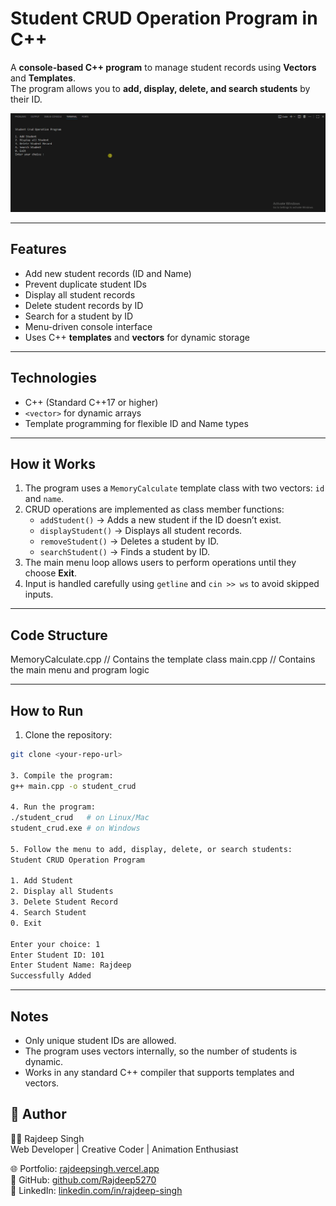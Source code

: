# Student CRUD Operation Program in C++

A **console-based C++ program** to manage student records using **Vectors** and **Templates**.  
The program allows you to **add, display, delete, and search students** by their ID.

![Student CRUD Demo](https://github.com/Rajdeep5270/the-cpp-diaries/blob/master/PR%20-%2011%20Student%20Management%20System/StudentCrud.gif)

---

## Features

- Add new student records (ID and Name)  
- Prevent duplicate student IDs  
- Display all student records  
- Delete student records by ID  
- Search for a student by ID  
- Menu-driven console interface  
- Uses C++ **templates** and **vectors** for dynamic storage  

---

## Technologies

- C++ (Standard C++17 or higher)  
- `<vector>` for dynamic arrays  
- Template programming for flexible ID and Name types  

---

## How it Works

1. The program uses a `MemoryCalculate` template class with two vectors: `id` and `name`.  
2. CRUD operations are implemented as class member functions:  
   - `addStudent()` → Adds a new student if the ID doesn’t exist.  
   - `displayStudent()` → Displays all student records.  
   - `removeStudent()` → Deletes a student by ID.  
   - `searchStudent()` → Finds a student by ID.  
3. The main menu loop allows users to perform operations until they choose **Exit**.  
4. Input is handled carefully using `getline` and `cin >> ws` to avoid skipped inputs.  

---

## Code Structure

MemoryCalculate.cpp // Contains the template class
main.cpp // Contains the main menu and program logic

---

## How to Run

1. Clone the repository:
  ```bash
  git clone <your-repo-url>

3. Compile the program:
  g++ main.cpp -o student_crud

4. Run the program:
  ./student_crud   # on Linux/Mac
  student_crud.exe # on Windows

5. Follow the menu to add, display, delete, or search students:
  Student CRUD Operation Program

  1. Add Student
  2. Display all Students
  3. Delete Student Record
  4. Search Student
  0. Exit

  Enter your choice: 1
  Enter Student ID: 101
  Enter Student Name: Rajdeep
  Successfully Added
```
---

## Notes
- Only unique student IDs are allowed.
- The program uses vectors internally, so the number of students is dynamic.
- Works in any standard C++ compiler that supports templates and vectors.

## 🙌 Author

👨‍💻 Rajdeep Singh  
Web Developer | Creative Coder | Animation Enthusiast  

🌐 Portfolio: [rajdeepsingh.vercel.app](https://rajdeepsingh.vercel.app)  
🔗 GitHub: [github.com/Rajdeep5270](https://github.com/Rajdeep5270)  
💼 LinkedIn: [linkedin.com/in/rajdeep-singh](https://www.linkedin.com/in/rajdeep-singh/)  
